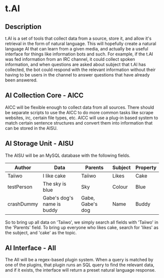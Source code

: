 t.AI
====

Description
-----------
t.AI is a set of tools that collect data from a source, store it, and allow it's retrieval in the form of natural language. This will hopefully create a natural language AI that can learn from a given media, and actually be a useful interface for things like information bots and such. For example, if the t.AI was fed information from an IRC channel, it could collect spoken information, and when questions are asked about subject that t.AI has collected, the bot could respond with the relevant information without their having to be users in the channel to answer questions that have already been answered.

AI Collection Core - AICC
-------------------------
AICC will be flexible enough to collect data from all sources. There should be separate scripts to use the AICC to do more common tasks like scrape websites, irc, certain file types, etc. AICC will use a plug-in based system to match certain sentence structures and convert them into information that can be stored in the AISU.

AI Storage Unit - AISU
----------------------
The AISU will be an MySQL database with the following fields.

| Author      | Data                        | Parents           | Subject | Property  |
|-------------|-----------------------------|-------------------|---------|-----------|
| Taiiwo      | I like cake                 | Taiiwo            | Likes   | Cake      |
| testPerson  | The sky is blue             | Sky               | Colour  | Blue      |
| crashDummy  | Gabe's dog's name is buddy  | Gabe, Gabe's dog  | Name    | Buddy     |

So to bring up all data on 'Taiiwo', we simply search all fields with 'Taiiwo' in the 'Parents' field. To bring up everyone who likes cake, search for 'likes' as the subject, and 'cake' as the topic.

AI Interface - AII
------------------
The AII will be a regex-based plugin system. When a query is matched by one of the plugins, that plugin runs an SQL query to find the relevant data, and if it exists, the interface will return a preset natural language response.
